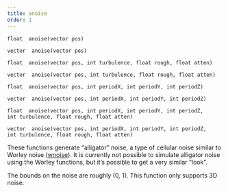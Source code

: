 ```yaml
---
title: anoise
order: 1
---
```

`float  anoise(vector pos)`

`vector  anoise(vector pos)`

`float  anoise(vector pos, int turbulence, float rough, float atten)`

`vector  anoise(vector pos, int turbulence, float rough, float atten)`

`float  anoise(vector pos, int periodX, int periodY, int periodZ)`

`vector  anoise(vector pos, int periodX, int periodY, int periodZ)`

`float  anoise(vector pos, int periodX, int periodY, int periodZ, int turbulence, float rough, float atten)`

`vector  anoise(vector pos, int periodX, int periodY, int periodZ, int turbulence, float rough, float atten)`

These functions generate “alligator” noise, a type of cellular noise similar to
Worley noise ([wnoise](/en/houdini-vex/noise-and-randomness/wnoise "Generates Worley (cellular) noise.")). It is currently not possible to simulate alligator noise
using the Worley functions, but it’s possible to get a very similar “look”.

The bounds on the noise are roughly (0, 1). This function only supports 3D noise.
